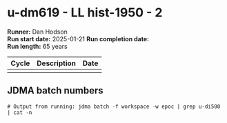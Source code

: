# u-dm619 - LL hist-1950 - 2

**Runner:** Dan Hodson  
**Run start date:** 2025-01-21 
**Run completion date:**   
**Run length:** 65 years  

| Cycle | Description | Date |
| --- | --- | --- |
| | | |


## JDMA batch numbers
```
# Output from running: jdma batch -f workspace -w epoc | grep u-di500 | cat -n
```
